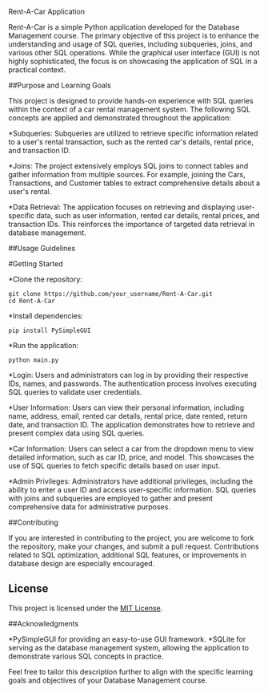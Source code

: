 Rent-A-Car Application

Rent-A-Car is a simple Python application developed for the Database Management course. The primary objective of this project is to enhance the understanding and usage of SQL queries, including subqueries, joins, and various other SQL operations. While the graphical user interface (GUI) is not highly sophisticated, the focus is on showcasing the application of SQL in a practical context.

##Purpose and Learning Goals

This project is designed to provide hands-on experience with SQL queries within the context of a car rental management system. The following SQL concepts are applied and demonstrated throughout the application:

*Subqueries: Subqueries are utilized to retrieve specific information related to a user's rental transaction, such as the rented car's details, rental price, and transaction ID.

*Joins: The project extensively employs SQL joins to connect tables and gather information from multiple sources. For example, joining the Cars, Transactions, and Customer tables to extract comprehensive details about a user's rental.

*Data Retrieval: The application focuses on retrieving and displaying user-specific data, such as user information, rented car details, rental prices, and transaction IDs. This reinforces the importance of targeted data retrieval in database management.

##Usage Guidelines

#Getting Started

*Clone the repository:

	git clone https://github.com/your_username/Rent-A-Car.git
	cd Rent-A-Car

*Install dependencies:

	pip install PySimpleGUI

*Run the application:

	python main.py

*Login: Users and administrators can log in by providing their respective IDs, names, and passwords. The authentication process involves executing SQL queries to validate user credentials.

*User Information: Users can view their personal information, including name, address, email, rented car details, rental price, date rented, return date, and transaction ID. The application demonstrates how to retrieve and present complex data using SQL queries.

*Car Information: Users can select a car from the dropdown menu to view detailed information, such as car ID, price, and model. This showcases the use of SQL queries to fetch specific details based on user input.

*Admin Privileges: Administrators have additional privileges, including the ability to enter a user ID and access user-specific information. SQL queries with joins and subqueries are employed to gather and present comprehensive data for administrative purposes.

##Contributing

If you are interested in contributing to the project, you are welcome to fork the repository, make your changes, and submit a pull request. Contributions related to SQL optimization, additional SQL features, or improvements in database design are especially encouraged.

## License

This project is licensed under the [MIT License](LICENSE.md).

##Acknowledgments

*PySimpleGUI for providing an easy-to-use GUI framework.
*SQLite for serving as the database management system, allowing the application to demonstrate various SQL concepts in practice.

Feel free to tailor this description further to align with the specific learning goals and objectives of your Database Management course.
